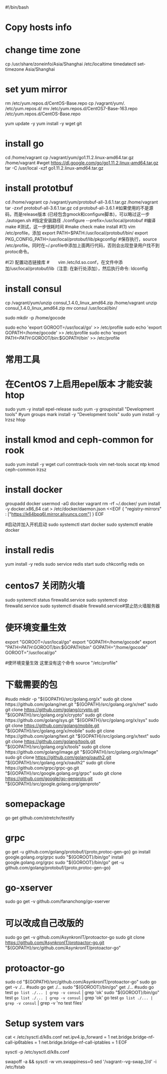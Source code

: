 

#!/bin/bash

# Copy hosts info


# change time zone
cp /usr/share/zoneinfo/Asia/Shanghai /etc/localtime
timedatectl set-timezone Asia/Shanghai

# set yum mirror
rm /etc/yum.repos.d/CentOS-Base.repo
cp /vagrant/yum/*.* /etc/yum.repos.d/
mv /etc/yum.repos.d/CentOS7-Base-163.repo /etc/yum.repos.d/CentOS-Base.repo

yum update -y
yum install -y wget git

# install go 
cd /home/vagrant
cp /vagrant/yum/go1.11.2.linux-amd64.tar.gz /home/vagrant
#wget https://dl.google.com/go/go1.11.2.linux-amd64.tar.gz
tar -C /usr/local -xzf go1.11.2.linux-amd64.tar.gz

# install prototbuf
cd /home/vagrant
cp /vagrant/yum/protobuf-all-3.6.1.tar.gz /home/vagrant
tar -zxvf protobuf-all-3.6.1.tar.gz
cd protobuf-all-3.6.1
#如果使用的不是源码，而是release版本 (已经包含gmock和configure脚本)，可以略过这一步
./autogen.sh
#指定安装路径
./configure --prefix=/usr/local/protobuf
#编译
make
#测试，这一步很耗时间
#make check
make install
#(1) vim /etc/profile，添加
export PATH=$PATH:/usr/local/protobuf/bin/
export PKG_CONFIG_PATH=/usr/local/protobuf/lib/pkgconfig/
#保存执行，source /etc/profile。同时在~/.profile中添加上面两行代码，否则会出现登录用户找不到protoc命令。

#(2) 配置动态链接库
#　　vim /etc/ld.so.conf，在文件中添加/usr/local/protobuf/lib（注意: 在新行处添加），然后执行命令: ldconfig




# install consul
cp /vagrant/yum/unzip consul_1.4.0_linux_amd64.zip /home/vagrant
unzip consul_1.4.0_linux_amd64.zip
mv consul /usr/local/bin/

sudo mkdir -p /home/gocode

sudo echo 'export GOROOT=/usr/local/go' >> /etc/profile
sudo echo 'export GOPATH=/home/gocode' >> /etc/profile
sudo echo 'export PATH=$PATH:$GOROOT/bin:$GOPATH/bin' >> /etc/profile

# 常用工具
# 在CentOS 7上启用epel版本 才能安装 htop 
sudo yum -y install epel-release
sudo yum -y groupinstall "Development tools"
#yum groups mark install -y "Development tools"
sudo yum install -y lrzsz htop


# install  kmod and ceph-common for rook
sudo yum install -y wget curl conntrack-tools vim net-tools socat ntp kmod ceph-common lrzsz


# install docker
groupadd docker
usermod -aG docker vagrant
rm -rf ~/.docker/
yum install -y docker.x86_64
cat > /etc/docker/daemon.json <<EOF
{
  "registry-mirrors" : ["https://k64bpq6l.mirror.aliyuncs.com"]
}
EOF

#启动并加入开机启动
sudo systemctl start docker
sudo systemctl enable docker


# install redis
yum install -y redis 
sudo service redis start
sudo chkconfig redis on

# centos7 关闭防火墙
sudo systemctl status firewalld.service
sudo systemctl stop firewalld.service
sudo systemctl disable firewalld.service#禁止防火墙服务器



# 使环境变量生效
export "GOROOT=/usr/local/go"
export "GOPATH=/home/gocode"
export "PATH=$PATH:$GOROOT/bin:$GOPATH/bin"
GOPATH="/home/gocode"
GOROOT="/usr/local/go"

#使环境变量生效 这里没有这个命令
source "/etc/profile"


# 下载需要的包
#sudo mkdir -p "${GOPATH}/src/golang.org/x"
sudo git clone https://github.com/golang/net.git "${GOPATH}/src/golang.org/x/net"
sudo git clone https://github.com/golang/crypto.git "${GOPATH}/src/golang.org/x/crypto"
sudo git clone https://github.com/golang/sys.git "${GOPATH}/src/golang.org/x/sys"
sudo git clone https://github.com/golang/mobile.git "${GOPATH}/src/golang.org/x/mobile"
sudo git clone https://github.com/golang/text.git "${GOPATH}/src/golang.org/x/text"
sudo git clone https://github.com/golang/tools.git "${GOPATH}/src/golang.org/x/tools"
sudo git clone https://github.com/golang/image.git "${GOPATH}/src/golang.org/x/image"
sudo git clone https://github.com/golang/oauth2.git "${GOPATH}/src/golang.org/x/oauth2"
sudo git clone https://github.com/grpc/grpc-go.git "${GOPATH}/src/google.golang.org/grpc"
sudo git clone https://github.com/google/go-genproto.git "${GOPATH}/src/google.golang.org/genproto"

# somepackage
go get github.com/stretchr/testify


# grpc
go get -u github.com/golang/protobuf/{proto,protoc-gen-go}
go install google.golang.org/grpc
sudo "${GOROOT}/bin/go" install google.golang.org/grpc
sudo "${GOROOT}/bin/go" get -u github.com/golang/protobuf/{proto,protoc-gen-go}



# go-xserver
sudo go get -v github.com/fananchong/go-xserver


# 可以改成自己改版的 
sudo go get -v github.com/AsynkronIT/protoactor-go
sudo git clone https://github.com/AsynkronIT/protoactor-go.git "${GOPATH}/src/github.com/AsynkronIT/protoactor-go"


# protoactor-go
sudo cd "${GOPATH}/src/github.com/AsynkronIT/protoactor-go"
sudo go get -v ./...
#sudo go get ./...
sudo "${GOROOT}/bin/go" get ./...
#sudo go test `go list ./... | grep -v consul` | grep 'ok' 
sudo "${GOROOT}/bin/go" test `go list ./... | grep -v consul` | grep 'ok' 
go test `go list ./... | grep -v consul` | grep -v 'no test files'

# Setup system vars
cat <<EOF > /etc/sysctl.d/k8s.conf
net.ipv4.ip_forward = 1
net.bridge.bridge-nf-call-ip6tables = 1
net.bridge.bridge-nf-call-iptables = 1
EOF

sysctl -p /etc/sysctl.d/k8s.conf

swapoff -a && sysctl -w vm.swappiness=0
sed '/vagrant--vg-swap_1/d' -i  /etc/fstab
<!--stackedit_data:
eyJoaXN0b3J5IjpbMTQxODkxNTEwOCwtMjA0Mjk0MzYzOSwtMT
E5ODI0MjE1NywzMzQyMTc5MjEsMTYxMDI1NjA0MCwtNDI1MTk4
Njg5LDE3MDgxMTYzNTMsNDYxMzM2NzQ4LC0xMjgxNzUyNTQ0LC
02OTUwMDgyODcsLTIzMzE5ODgyNywzODk2MDE1NDVdfQ==
-->